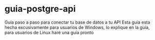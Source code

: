# guia-postgre-api
Guía paso a paso para conectar tu base de datos a tu API
Esta guia esta hecha excusivamente para usuarios de Windows, lo explique en la guia, para usuarios de Linux haré una guia pronto

